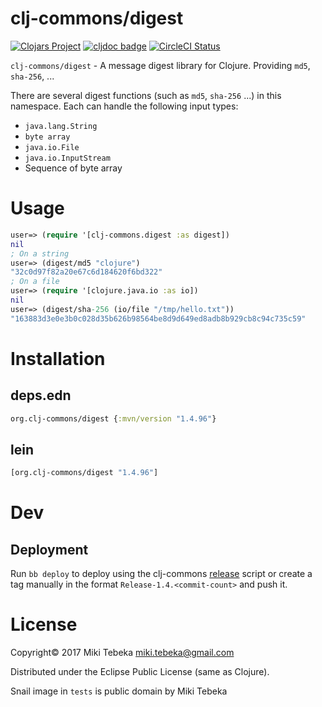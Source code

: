 # clj-commons/digest

[![Clojars Project](https://img.shields.io/clojars/v/org.clj-commons/digest.svg)](https://clojars.org/org.clj-commons/digest)
[![cljdoc badge](https://cljdoc.org/badge/org.clj-commons/digest)](https://cljdoc.org/d/org.clj-commons/digest)
[![CircleCI Status](https://circleci.com/gh/clj-commons/digest.svg?style=svg)](https://circleci.com/gh/clj-commons/digest)

`clj-commons/digest` - A message digest library for Clojure. Providing `md5`, `sha-256`, ...

There are several digest functions (such as `md5`, `sha-256` ...) in this
namespace. Each can handle the following input types:

* `java.lang.String`
* `byte array`
* `java.io.File`
* `java.io.InputStream`
* Sequence of byte array

# Usage

``` clojure
user=> (require '[clj-commons.digest :as digest])
nil
; On a string
user=> (digest/md5 "clojure")
"32c0d97f82a20e67c6d184620f6bd322"
; On a file
user=> (require '[clojure.java.io :as io])
nil
user=> (digest/sha-256 (io/file "/tmp/hello.txt"))
"163883d3e0e3b0c028d35b626b98564be8d9d649ed8adb8b929cb8c94c735c59"
```

# Installation

## deps.edn

``` clojure
org.clj-commons/digest {:mvn/version "1.4.96"}
```

## lein

``` clojure
[org.clj-commons/digest "1.4.96"]
```

# Dev

## Deployment

Run `bb deploy` to deploy using the clj-commons
[release](https://github.com/clj-commons/infra/blob/main/deployment/release.bb)
script or create a tag manually in the format `Release-1.4.<commit-count>` and
push it.

# License
Copyright&copy; 2017 Miki Tebeka <miki.tebeka@gmail.com>

Distributed under the Eclipse Public License (same as Clojure).

Snail image in `tests` is public domain by Miki Tebeka

